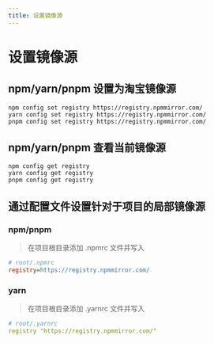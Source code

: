 ```yaml
---
title: 设置镜像源
---
```


# 设置镜像源

## npm/yarn/pnpm 设置为淘宝镜像源

```shell
npm config set registry https://registry.npmmirror.com/
yarn config set registry https://registry.npmmirror.com/
pnpm config set registry https://registry.npmmirror.com/
```

## npm/yarn/pnpm 查看当前镜像源

```shell
npm config get registry
yarn config get registry
pnpm config get registry
```

## 通过配置文件设置针对于项目的局部镜像源

### npm/pnpm

> 在项目根目录添加 .npmrc 文件并写入

```ini
# root/.npmrc
registry=https://registry.npmmirror.com/
```

### yarn

> 在项目根目录添加 .yarnrc 文件并写入

```yml
# root/.yarnrc
registry "https://registry.npmmirror.com/"
```
